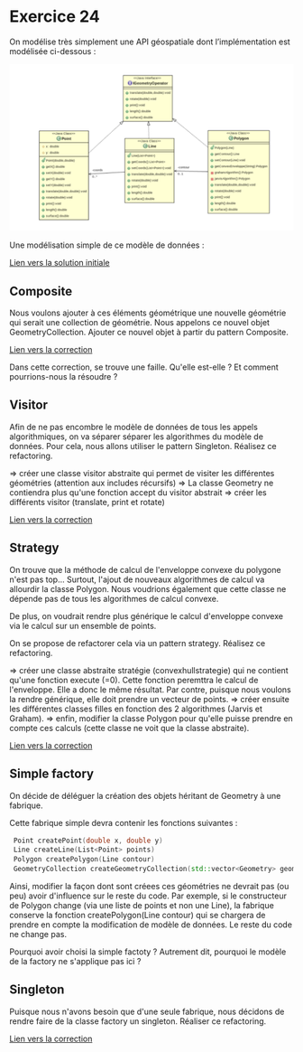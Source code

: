 # Exercice 24

On modélise très simplement une API géospatiale dont l’implémentation est modélisée ci-dessous :

![Pattern State](geometryUML.png)

Une modélisation simple de ce modèle de données :

[Lien vers la solution initiale](https://replit.com/@alavenant/ExoDPGeometryInit#main.cpp)

## Composite

Nous voulons ajouter à ces éléments géométrique une nouvelle géométrie qui serait une collection de géométrie. Nous appelons ce nouvel objet GeometryCollection. Ajouter ce nouvel objet à partir du pattern Composite.

[Lien vers la correction](https://replit.com/@alavenant/ExoDPGeometryComposite#main.cpp)

Dans cette correction, se trouve une faille. Qu'elle est-elle ? Et comment pourrions-nous la résoudre ?

## Visitor

Afin de ne pas encombre le modèle de données de tous les appels algorithmiques, on va séparer séparer les algorithmes du modèle de données. Pour cela, nous allons utiliser le pattern Singleton. Réalisez ce refactoring. 

=> créer une classe visitor abstraite qui permet de visiter les différentes géométries (attention aux includes récursifs)
=> La classe Geometry ne contiendra plus qu'une fonction accept du visitor abstrait
=> créer les différents visitor (translate, print et rotate)

[Lien vers la correction](https://replit.com/@alavenant/ExoDPStrategy-1#main.cpp)

## Strategy

On trouve que la méthode de calcul de l'enveloppe convexe du polygone n'est pas top... Surtout, l'ajout de nouveaux algorithmes de calcul va allourdir la classe Polygon. Nous voudrions également que cette classe ne dépende pas de tous les algorithmes de calcul convexe.

De plus, on voudrait rendre plus générique le calcul d'enveloppe convexe via le calcul sur un ensemble de points.

On se propose de refactorer cela via un pattern strategy. Réalisez ce refactoring. 

=> créer une classe abstraite stratégie (convexhullstrategie) qui ne contient qu'une fonction execute (=0). Cette fonction peremttra le calcul de l'enveloppe. Elle a donc le même résultat. Par contre, puisque nous voulons la rendre générique, elle doit prendre un vecteur de points.
=> créer ensuite les différentes classes filles en fonction des 2 algorithmes (Jarvis et Graham).
=> enfin, modifier la classe Polygon pour qu'elle puisse prendre en compte ces calculs (cette classe ne voit que la classe abstraite).

[Lien vers la correction](https://replit.com/@alavenant/ExoDPStrategy#main.cpp)

## Simple factory

On décide de déléguer la création des objets héritant de Geometry à une fabrique.

Cette fabrique simple devra contenir les fonctions suivantes :

```cpp
 Point createPoint(double x, double y)
 Line createLine(List<Point> points)
 Polygon createPolygon(Line contour)
 GeometryCollection createGeometryCollection(std::vector<Geometry> geometries)
```

Ainsi, modifier la façon dont sont créees ces géométries ne devrait pas (ou peu) avoir d'influence sur le reste du code. Par exemple, si le constructeur de Polygon change (via une liste de points et non une Line), la fabrique conserve la fonction createPolygon(Line contour) qui se chargera de prendre en compte la modification de modèle de données. Le reste du code ne change pas.

Pourquoi avoir choisi la simple factoty ? Autrement dit, pourquoi le modèle de la factory ne s'applique pas ici ?

## Singleton

Puisque nous n'avons besoin que d'une seule fabrique, nous décidons de rendre faire de la classe factory un singleton. Réaliser ce refactoring.

[Lien vers la correction](https://replit.com/@alavenant/ExoDPGeometryVisitor#geometrySimpleFactory.h)
